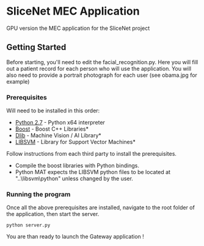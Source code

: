 # SliceNet MEC Application

GPU version the MEC application for the SliceNet project

## Getting Started

Before starting, you'll need to edit the facial_recognition.py. Here you will fill out a patient record for each person who will use the application. You will also need to provide
a portrait photograph for each user (see obama.jpg for example)

### Prerequisites

Will need to be installed in this order:

* [Python 2.7](https://www.python.org/download/releases/2.7/) - Python x64 interpreter
* [Boost](https://www.boost.org/) - Boost C++ Libraries*
* [Dlib](https://github.com/davisking/dlib) - Machine Vision / AI Library*
* [LIBSVM](https://www.csie.ntu.edu.tw/~cjlin/libsvm/) - Library for Support Vector Machines*

Follow instructions from each third party to install the prerequisites.

* Compile the boost libraries with Python bindings.
* Python MAT expects the LIBSVM python files to be located at "..\libsvm\python" unless changed by the user.

### Running the program

Once all the above prerequisites are installed, navigate to the root folder of the application, then start the server.

```
python server.py
```

You are than ready to launch the Gateway application !